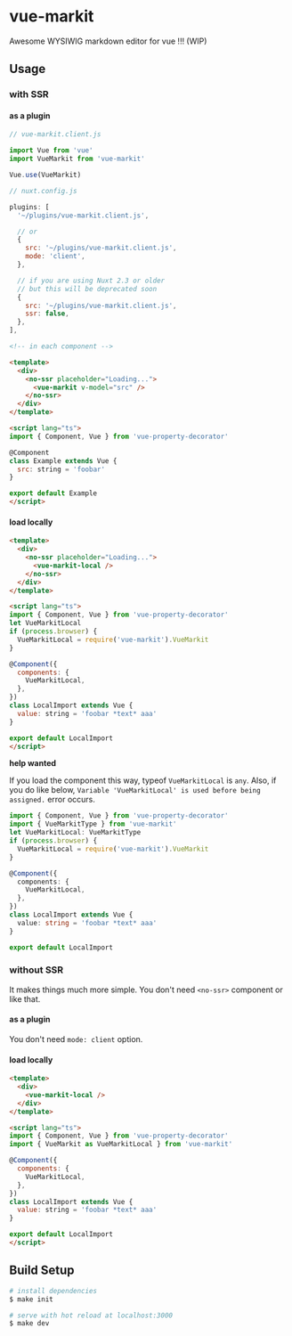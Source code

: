 # vue-markit

Awesome WYSIWIG markdown editor for vue !!! (WIP)

## Usage

### with SSR

#### as a plugin

```javascript
// vue-markit.client.js

import Vue from 'vue'
import VueMarkit from 'vue-markit'

Vue.use(VueMarkit)
```

```javascript
// nuxt.config.js

plugins: [
  '~/plugins/vue-markit.client.js',

  // or
  {
    src: '~/plugins/vue-markit.client.js',
    mode: 'client',
  },

  // if you are using Nuxt 2.3 or older
  // but this will be deprecated soon
  {
    src: '~/plugins/vue-markit.client.js',
    ssr: false,
  },
],
```

```html
<!-- in each component -->

<template>
  <div>
    <no-ssr placeholder="Loading...">
      <vue-markit v-model="src" />
    </no-ssr>
  </div>
</template>

<script lang="ts">
import { Component, Vue } from 'vue-property-decorator'

@Component
class Example extends Vue {
  src: string = 'foobar'
}

export default Example
</script>
```

#### load locally

```html
<template>
  <div>
    <no-ssr placeholder="Loading...">
      <vue-markit-local />
    </no-ssr>
  </div>
</template>

<script lang="ts">
import { Component, Vue } from 'vue-property-decorator'
let VueMarkitLocal
if (process.browser) {
  VueMarkitLocal = require('vue-markit').VueMarkit
}

@Component({
  components: {
    VueMarkitLocal,
  },
})
class LocalImport extends Vue {
  value: string = 'foobar *text* aaa'
}

export default LocalImport
</script>
```

**help wanted**

 If you load the component this way, typeof `VueMarkitLocal` is `any`. Also, if you do like below, `Variable 'VueMarkitLocal' is used before being assigned.` error occurs.

```typescript
import { Component, Vue } from 'vue-property-decorator'
import { VueMarkitType } from 'vue-markit'
let VueMarkitLocal: VueMarkitType 
if (process.browser) {
  VueMarkitLocal = require('vue-markit').VueMarkit
}

@Component({
  components: {
    VueMarkitLocal,
  },
})
class LocalImport extends Vue {
  value: string = 'foobar *text* aaa'
}

export default LocalImport
```

### without SSR

It makes things much more simple. You don't need `<no-ssr>` component or like that.

#### as a plugin

You don't need `mode: client` option.

#### load locally

```html
<template>
  <div>
    <vue-markit-local />
  </div>
</template>

<script lang="ts">
import { Component, Vue } from 'vue-property-decorator'
import { VueMarkit as VueMarkitLocal } from 'vue-markit'

@Component({
  components: {
    VueMarkitLocal,
  },
})
class LocalImport extends Vue {
  value: string = 'foobar *text* aaa'
}

export default LocalImport
</script>
```

## Build Setup

``` bash
# install dependencies
$ make init

# serve with hot reload at localhost:3000
$ make dev
```
